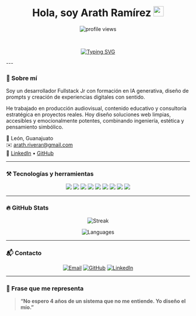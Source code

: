 <h1 align="center">
  Hola, soy Arath Ramírez
  <img src="https://media.giphy.com/media/hvRJCLFzcasrR4ia7z/giphy.gif" width="28">
</h1>

<p align="center">
  <img src="https://komarev.com/ghpvc/?username=Idertal&label=Profile%20Views&color=0e75b6&style=flat" alt="profile views"/>
</p>

<br/>

<p align="center">
  <a href="https://github.com/DenverCoder1/readme-typing-svg">
    <img src="https://readme-typing-svg.herokuapp.com?font=Fira+Code&size=22&pause=1000&center=true&width=435&lines=Desarrollador+Fullstack+Java;Prompt+Engineer+%7C+IA+Generativa;Explorador+de+Sistemas+Simb%C3%B3licos;Tecnolog%C3%ADa+con+prop%C3%B3sito+y+alma" alt="Typing SVG" />
  </a>
</p>
---

### 🧠 Sobre mí

Soy un desarrollador Fullstack Jr con formación en IA generativa, diseño de prompts y creación de experiencias digitales con sentido.

He trabajado en producción audiovisual, contenido educativo y consultoría estratégica en proyectos reales. Hoy diseño soluciones web limpias, accesibles y emocionalmente potentes, combinando ingeniería, estética y pensamiento simbólico.

📍 León, Guanajuato  
✉️ arath.riverar@gmail.com  
🔗 [LinkedIn](https://www.linkedin.com/in/arath-alejandro-ramírez-rivera-a921411a2/) • [GitHub](https://github.com/Idertal)

---

### ⚒️ Tecnologías y herramientas

<p align="center">
  <img src="https://img.shields.io/badge/Java-ED8B00?style=for-the-badge&logo=java&logoColor=white"/>
  <img src="https://img.shields.io/badge/JavaScript-F7DF1E?style=for-the-badge&logo=javascript&logoColor=black"/>
  <img src="https://img.shields.io/badge/HTML5-E34F26?style=for-the-badge&logo=html5&logoColor=white"/>
  <img src="https://img.shields.io/badge/CSS3-1572B6?style=for-the-badge&logo=css3&logoColor=white"/>
  <img src="https://img.shields.io/badge/MySQL-00758F?style=for-the-badge&logo=mysql&logoColor=white"/>
  <img src="https://img.shields.io/badge/Postman-FF6C37?style=for-the-badge&logo=postman&logoColor=white"/>
  <img src="https://img.shields.io/badge/Prompt_Engineering-7B68EE?style=for-the-badge&logo=openai&logoColor=white"/>
  <img src="https://img.shields.io/badge/Vite-646CFF?style=for-the-badge&logo=vite&logoColor=white"/>
  <img src="https://img.shields.io/badge/Git-F05032?style=for-the-badge&logo=git&logoColor=white"/>
</p>

---

### 🔥 GitHub Stats

<p align="center">
  <img alt="Streak" src="https://github-readme-streak-stats.herokuapp.com/?user=Idertal&theme=tokyonight&hide_border=true"/>
</p>

<p align="center">
  <img alt="Languages" src="https://github-readme-stats.vercel.app/api/top-langs/?username=Idertal&layout=compact&theme=tokyonight&hide_border=true" />
</p>

---

### 📬 Contacto

<p align="center">
  <a href="mailto:arath.riverar@gmail.com"><img src="https://img.icons8.com/bubbles/50/000000/gmail.png" alt="Email"/></a>
  <a href="https://github.com/Idertal"><img src="https://img.icons8.com/bubbles/50/000000/github.png" alt="GitHub"/></a>
  <a href="https://www.linkedin.com/in/arath-alejandro-ramírez-rivera-a921411a2/"><img src="https://img.icons8.com/bubbles/50/000000/linkedin.png" alt="LinkedIn"/></a>
</p>


---

### 🧭 Frase que me representa

> **“No espero 4 años de un sistema que no me entiende. Yo diseño el mío.”**
